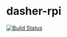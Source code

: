 # dasher-rpi

[![Build Status](https://travis-ci.org/stevebargelt/dasher-rpi.svg?branch=master)](https://travis-ci.org/stevebargelt/dasher-rpi)